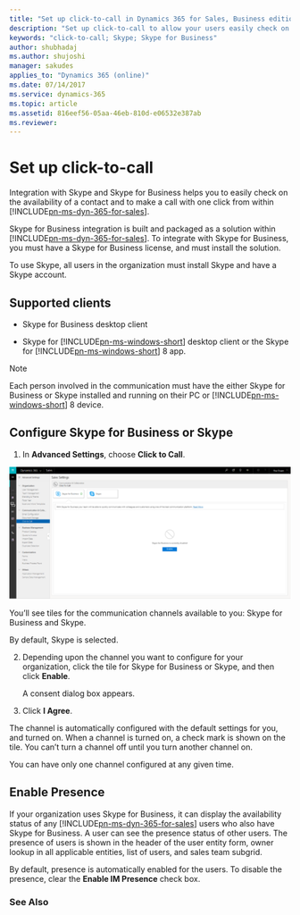 ```yaml
---
title: "Set up click-to-call in Dynamics 365 for Sales, Business edition | Microsoft Docs"
description: "Set up click-to-call to allow your users easily check on the availability of a contact and to make a call with one click from within the Dynamics 365 for Sales, Business edition."
keywords: "click-to-call; Skype; Skype for Business"
author: shubhadaj
ms.author: shujoshi
manager: sakudes
applies_to: "Dynamics 365 (online)"
ms.date: 07/14/2017
ms.service: dynamics-365
ms.topic: article
ms.assetid: 816eef56-05aa-46eb-810d-e06532e387ab
ms.reviewer: 
---
```

# Set up click-to-call

Integration with Skype and Skype for Business helps you to easily check on the availability of a contact and to make a call with one click from within [!INCLUDE[pn-ms-dyn-365-for-sales](../includes/pn-ms-dyn-365-for-sales.md)].

Skype for Business integration is built and packaged as a solution within [!INCLUDE[pn-ms-dyn-365-for-sales](../includes/pn-ms-dyn-365-for-sales.md)]. To integrate with Skype for Business, you must have a Skype for Business license, and must install the solution.

To use Skype, all users in the organization must install Skype and have a Skype account.

## Supported clients

-   Skype for Business desktop client

-   Skype for [!INCLUDE[pn-ms-windows-short](../includes/pn-ms-windows-short.md)] desktop client or the Skype for [!INCLUDE[pn-ms-windows-short](../includes/pn-ms-windows-short.md)] 8 app.

>[!Note]
>Each person involved in the communication must have the either Skype for Business or Skype installed and running on their PC or [!INCLUDE[pn-ms-windows-short](../includes/pn-ms-windows-short.md)] 8 device.

## Configure Skype for Business or Skype

1.  In **Advanced Settings**, choose **Click to Call**.

  ![Enable Click-to-call](media/enable-click-to-call.png "Enable Click-to-call")  

  You’ll see tiles for the communication channels available to you: Skype for Business and Skype.
  
  By default, Skype is selected.

2.  Depending upon the channel you want to configure for your organization, click the tile for Skype for Business or Skype, and then click **Enable**.

    A consent dialog box appears.

3.  Click **I Agree**.

The channel is automatically configured with the default settings for you, and turned on. When a channel is turned on, a check mark is shown on the tile. You can’t turn a channel off until you turn another channel on.

You can have only one channel configured at any given time.

## Enable Presence

If your organization uses Skype for Business, it can display the availability status of any [!INCLUDE[pn-ms-dyn-365-for-sales](../includes/pn-ms-dyn-365-for-sales.md)] users who also have Skype for Business. A user can see the presence status of other users. The presence of users is shown in the header of the user entity form, owner lookup in all applicable entities, list of users, and sales team subgrid.

By default, presence is automatically enabled for the users. To disable the presence, clear the **Enable IM Presence** check box.

### See Also
